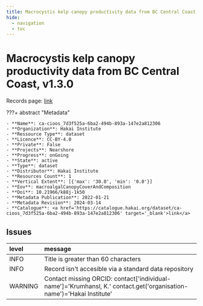 ```yaml
---
title: Macrocystis kelp canopy productivity data from BC Central Coast, v1.3.0
hide:
  - navigation
  - toc
---
```


# Macrocystis kelp canopy productivity data from BC Central Coast, v1.3.0

Records page: <a href='https://catalogue.hakai.org/dataset/ca-cioos_7d3f525a-6ba2-494b-893a-147e2a812306' target='_blank'>link</a>

???+ abstract "Metadata"

    - **Name**: ca-cioos_7d3f525a-6ba2-494b-893a-147e2a812306 
    - **Organization**: Hakai Institute 
    - **Ressource Type**: dataset 
    - **Licence**: CC-BY-4.0 
    - **Private**: False 
    - **Projects**: Nearshore 
    - **Progress**: onGoing 
    - **State**: active 
    - **Type**: dataset 
    - **Distributor**: Hakai Institute 
    - **Resources Count**: 1 
    - **Vertical Extent**: [{'max': '30.0', 'min': '0.0'}] 
    - **Eov**: macroalgalCanopyCoverAndComposition 
    - **Doi**: 10.21966/k88j-1k50 
    - **Metadata Publication**: 2022-01-21 
    - **Metadata Revision**: 2024-03-14 
    - **Catalogue**: <a href='https://catalogue.hakai.org/dataset/ca-cioos_7d3f525a-6ba2-494b-893a-147e2a812306' target='_blank'>link</a> 

<div id='map'></div>




## Issues
| level   | message                                                                                                              |
|:--------|:---------------------------------------------------------------------------------------------------------------------|
| INFO    | Title is greater than 60 characters                                                                                  |
| INFO    | Record isn't accesible via a standard data repository                                                                |
| WARNING | Contact missing ORCID: contact['individual-name']='Krumhansl, K.' contact.get('organisation-name')='Hakai Institute' |


<script>
   document.addEventListener("DOMContentLoaded", function() {
    var map = L.map('map').setView([51.505, -125.09], 5);
    L.tileLayer('https://tile.openstreetmap.org/{z}/{x}/{y}.png', {
        maxZoom: 19,
        attribution: '&copy; <a href="http://www.openstreetmap.org/copyright">OpenStreetMap</a>'
    }).addTo(map);
    var geojsonFeature = {
        "type": "Feature",
        "properties": {
            "name" : "Macrocystis kelp canopy productivity data from BC Central Coast, v1.3.0"
        },
        "geometry": {'type': 'Polygon', 'coordinates': [[[-128.7, 51.33], [-127.2, 51.33], [-127.2, 52.26], [-128.7, 52.26], [-128.7, 51.33]]]}
    }
    L.geoJSON(geojsonFeature).addTo(map);
   })
</script>